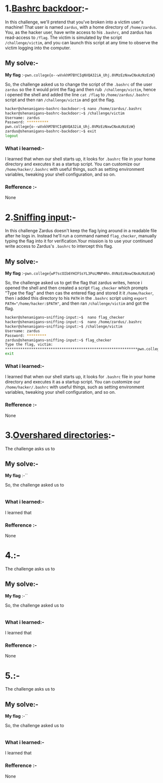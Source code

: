 # **1.<ins>Bashrc backdoor</ins>**:-
   In this challenge, we'll pretend that you've broken into a victim user's machine! That user is named `zardus`, with a home directory of `/home/zardus`. You, as the hacker user, have write access to his `.bashrc`, and zardus has read-access to `/flag`. The victim is simulated by the script `/challenge/victim`, and you can launch this script at any time to observe the victim logging into the computer.
## My solve:-
   **My flag** :-`pwn.college{o--wVxkhM7BYCIqNVQA32iA_Uhj.0VMzEzNxwCNxAzNzEzW}`

   So, the challenge asked us to change the script of the `.bashrc` of the user `zardus` so the it would print the flag and then rub` /challenge/victim`, hence i opened the shell and added the line `cat /flag` to `/home/zardus/.bashrc` script and then ran `/challenge/victim` and got the flag. 
   ```bash
   hacker@shenanigans~bashrc-backdoor:~$ nano /home/zardus/.bashrc
   hacker@shenanigans~bashrc-backdoor:~$ /challenge/victim
   Username: zardus
   Password: **********
   pwn.college{o--wVxkhM7BYCIqNVQA32iA_Uhj.0VMzEzNxwCNxAzNzEzW}
   zardus@shenanigans~bashrc-backdoor:~$ exit
   logout
   ```

### What i learned:-
   I learned that when our shell starts up, it looks for `.bashrc` file in your home directory and executes it as a startup script. You can customize our `/home/hacker/.bashrc` with useful things, such as setting environment variables, tweaking your shell configuration, and so on.

### Refference :-
   None


# **2.<ins>Sniffing input</ins>**:-
   In this challenge Zardus doesn't keep the flag lying around in a readable file after he logs in. Instead he'll run a command named `flag_checker`, manually typing the flag into it for verification.Your mission is to use your continued write access to Zardus's `.bashrc` to intercept this flag.
## My solve:-
   **My flag** :-`pwn.college{wP7scOIb6YHIFSsYL3PoLMNP4Rn.0VNzEzNxwCNxAzNzEzW}`

   So, the challenge asked us to get the flag that zardus writes, hence i opened the shell and then created a script `flag_checker` which prompts "Type the flag" and then cas the entered flag and stored it it `/home/hacker`, then i added this directory to his `PATH` in the `.bashrc` script using `export PATH="/home/hacker:$PATH"`, and then ran `/challenge/victim` and got the flag.
   ```bash
   hacker@shenanigans~sniffing-input:~$  nano flag_checker
   hacker@shenanigans~sniffing-input:~$  nano /home/zardus/.bashrc
   hacker@shenanigans~sniffing-input:~$ /challenge/victim
   Username: zardus
   Password: *********
   zardus@shenanigans~sniffing-input:~$ flag_checker
   Type the flag, victim:
   *************************************************************pwn.college{wP7scOIb6YHIFSsYL3PoLMNP4Rn.0VNzEzNxwCNxAzNzEzW}
   exit
   ```

### What i learned:-
   I learned that when our shell starts up, it looks for `.bashrc` file in your home directory and executes it as a startup script. You can customize our `/home/hacker/.bashrc` with useful things, such as setting environment variables, tweaking your shell configuration, and so on.

### Refference :-
   None


  # **3.<ins>Overshared directories</ins>**:-
   The challenge asks us to 
## My solve:-
   **My flag** :-``

   So, the challenge asked us to
   ```bash
  
   ```

### What i learned:-
   I learned that 

### Refference :-
   None


  # **4.<ins></ins>**:-
   The challenge asks us to 
## My solve:-
   **My flag** :-``

   So, the challenge asked us to
   ```bash
  
   ```

### What i learned:-
   I learned that 

### Refference :-
   None


  # **5.<ins></ins>**:-
   The challenge asks us to 
## My solve:-
   **My flag** :-``

   So, the challenge asked us to
   ```bash
  
   ```

### What i learned:-
   I learned that 

### Refference :-
   None
